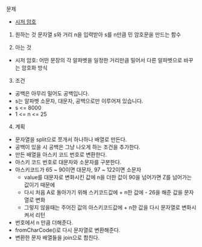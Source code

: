 문제
- [시저 암호](https://programmers.co.kr/learn/courses/30/lessons/12926)

1. 원하는 것
문자열 s와 거리 n을 입력받아 s를 n만큼 민 암호문을 만드는 함수

2. 아는 것
- 시저 암호: 어떤 문장의 각 알파벳을 일정한 거리만큼 밀어서 다른 알파벳으로 바꾸는 암호화 방식

3. 조건
- 공백은 아무리 밀어도 공백입니다.
- s는 알파벳 소문자, 대문자, 공백으로만 이루어져 있습니다.
- s <= 8000
- 1 <= n <= 25

4. 계획
- 문자열을 split으로 쪼개서 하나하나 배열로 만든다.
- 공백이 있을 시 공백은 그냥 나오게 하는 조건을 추가한다.
- 만든 배열을 아스키 코드 번호로 변환한다.
- 아스키 코드 번호로 대문자와 소문자를 구분한다.
- 아스키코드가 65 ~ 90이면 대문자, 97 ~ 122이면 소문자
  - value를 대문자로 변화시킨 값에 n을 더한 값이 90을 넘어가면 Z를 넘어가는 값이기 때문에
  - 다시 처음 A로 돌아가기 위해 스키코드값에 + n한 값에 - 26을 해준 값을 문자열로 변화
  - 그렇지 않을때는 주어진 값의 아스키코드값에 + n한 값을 다시 문자열로 변화시켜서 리턴
- 번호에서 n 만큼 더해준다.
- fromCharCode()로 다시 문자열로 변환해준다.
- 변환한 문자 배열들을 join으로 합친다.
